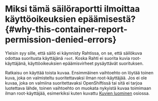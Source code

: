 
# Miksi tämä säilöraportti ilmoittaa käyttöoikeuksien epäämisestä? {#why-this-container-report-permission-denied-errors}

Yleisin syy sille, että säilö ei käynnisty Rahtissa, on se, että säilökuva odottaa suoritusta käyttäjänä `root`. Koska Rahti ei suorita kuvia root-käyttäjänä, käyttöoikeuksien epäämisvirheet pysäyttävät suorituksen.

Ratkaisu on käyttää toista kuvaa. Ensimmäinen vaihtoehto on löytää toinen kuva, joka on valmisteltu suoritettavaksi ilman root-käyttäjää. Jos ei ole kuvaa, joka on valmiina suoritettavaksi OpenShiftissä tai sitä ei tarjoa luotettava lähde, toinen vaihtoehto on muokata nykyistä kuvaa toimimaan ilman root-käyttäjää, esimerkiksi kuten kuvattu [Kuvien luominen](../../cloud/rahti/images/creating.md) osiossa.
